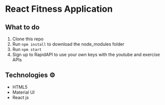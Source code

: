 # React Fitness Application

<!-- React Fitness Application app watch live -> -->

## What to do

1. Clone this repo
2. Run `npm install` to download the node_modules folder
3. Run `npm start`
4. Sign up to RapidAPI to use your own keys with the youtube and exercise APIs

## Technologies ⚙️

- HTML5
- Material UI
- React js

